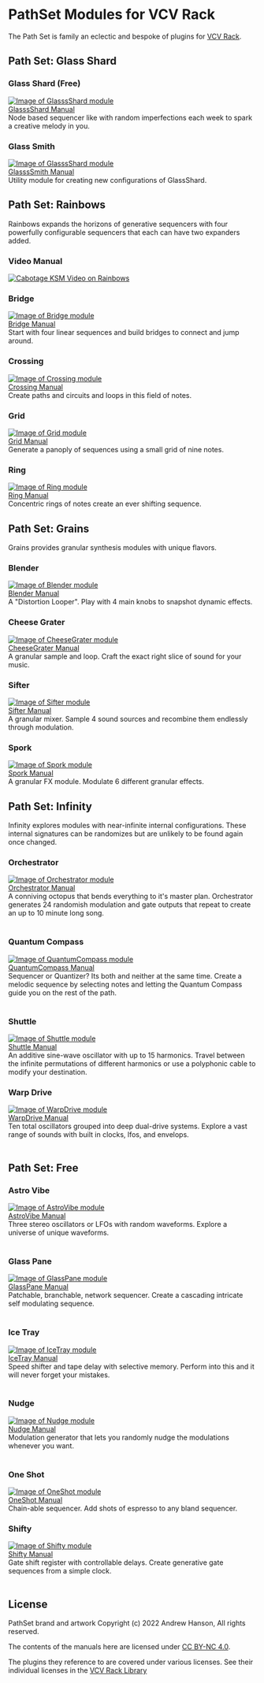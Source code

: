 
# PathSet Modules for VCV Rack

The Path Set is family an eclectic and bespoke of plugins for [VCV Rack](https://vcvrack.com/).

## Path Set: Glass Shard

### Glass Shard (Free)
<a href="modules/GlasssShard.md">![Image of GlasssShard module](images/GlasssShard.png)</a><br/>
[GlasssShard Manual](modules/GlasssShard.md)<br/>
Node based sequencer like with random imperfections each week to spark a creative melody in you.

### Glass Smith
<a href="modules/GlasssSmith.md">![Image of GlasssShard module](images/GlasssSmith.png)</a><br/>
[GlasssSmith Manual](modules/GlasssSmith.md)<br/>
Utility module for creating new configurations of GlassShard.

## Path Set: Rainbows 

Rainbows expands the horizons of generative sequencers with four powerfully configurable sequencers that each can have two expanders added.

### Video Manual
[![Cabotage KSM Video on Rainbows](http://img.youtube.com/vi/2AhMRoFNOko/0.jpg)](http://www.youtube.com/watch?v=2AhMRoFNOko "Video Manual")

### Bridge
<a href="modules/Bridge.md">![Image of Bridge module](images/Bridge.png)</a><br/>
[Bridge Manual](modules/Bridge.md)<br/>
Start with four linear sequences and build bridges to connect and jump around.

### Crossing
<a href="modules/Crossing.md">![Image of Crossing module](images/Crossing.png)</a><br/>
[Crossing Manual](modules/Crossing.md)<br/>
Create paths and circuits and loops in this field of notes.

### Grid
<a href="modules/Grid.md">![Image of Grid module](images/Grid.png)</a><br/>
[Grid Manual](modules/Grid.md)<br/>
Generate a panoply of sequences using a small grid of nine notes.

### Ring
<a href="modules/Ring.md">![Image of Ring module](images/Ring.png)</a><br/>
[Ring Manual](modules/Ring.md)<br/>
Concentric rings of notes create an ever shifting sequence.

## Path Set: Grains 

Grains provides granular synthesis modules with unique flavors.

### Blender
<a href="modules/Blender.md">![Image of Blender module](images/Blender.png)</a><br/>
[Blender Manual](modules/Blender.md)<br/>
A "Distortion Looper". Play with 4 main knobs to snapshot dynamic effects.

### Cheese Grater
<a href="modules/CheeseGrater.md">![Image of CheeseGrater module](images/CheeseGrater.png)</a><br/>
[CheeseGrater Manual](modules/CheeseGrater.md)<br/>
A granular sample and loop. Craft the exact right slice of sound for your music.

### Sifter
<a href="modules/Sifter.md">![Image of Sifter module](images/Sifter.png)</a><br/>
[Sifter Manual](modules/Sifter.md)<br/>
A granular mixer. Sample 4 sound sources and recombine them endlessly through modulation.

### Spork
<a href="modules/Spork.md">![Image of Spork module](images/Spork.png)</a><br/>
[Spork Manual](modules/Spork.md)<br/>
A granular FX module. Modulate 6 different granular effects.

## Path Set: Infinity
Infinity explores modules with near-infinite internal configurations. These internal signatures can be randomizes but are unlikely to be found again once changed.

### Orchestrator
<a href="modules/Orchestrator.md">![Image of Orchestrator module](images/Orchestrator.png)</a><br/>
[Orchestrator Manual](modules/Orchestrator.md)<br/>
A conniving octopus that bends everything to it's master plan. Orchestrator generates 24 randomish modulation and gate outputs that repeat to create an up to 10 minute long song.
<br/><br/>

### Quantum Compass
<a href="modules/QuantumCompass.md">![Image of QuantumCompass module](images/QuantumCompass.png)</a><br/>
[QuantumCompass Manual](modules/QuantumCompass.md)<br/>
Sequencer or Quantizer? Its both and neither at the same time. Create a melodic sequence by selecting notes and letting the Quantum Compass guide you on the rest of the path.
<br/><br/>

### Shuttle
<a href="modules/Shuttle.md">![Image of Shuttle module](images/Shuttle.png)</a><br/>
[Shuttle Manual](modules/Shuttle.md)<br/>
An additive sine-wave oscillator with up to 15 harmonics. Travel between the infinite permutations of different harmonics or use a polyphonic cable to modify your destination.

### Warp Drive
<a href="modules/WarpDrive.md">![Image of WarpDrive module](images/WarpDrive.png)</a><br/>
[WarpDrive Manual](modules/WarpDrive.md)<br/>
Ten total oscillators grouped into deep dual-drive systems. Explore a vast range of sounds with built in clocks, lfos, and envelops.
<br/><br/>

## Path Set: Free

### Astro Vibe
<a href="modules/AstroVibe.md">![Image of AstroVibe module](images/AstroVibe.png)</a><br/>
[AstroVibe Manual](modules/AstroVibe.md)<br/>
Three stereo oscillators or LFOs with random waveforms. Explore a universe of unique waveforms.
<br/><br/>

### Glass Pane
<a href="modules/GlassPane.md">![Image of GlassPane module](images/GlassPane.png)</a><br/>
[GlassPane Manual](modules/GlassPane.md)<br/>
Patchable, branchable, network sequencer. Create a cascading intricate self modulating sequence.
<br/><br/>

### Ice Tray
<a href="modules/IceTray.md">![Image of IceTray module](images/IceTray.png)</a><br/>
[IceTray Manual](modules/IceTray.md)<br/>
Speed shifter and tape delay with selective memory. Perform into this and it will never forget your mistakes.
<br/><br/>

### Nudge
<a href="modules/Nudge.md">![Image of Nudge module](images/Nudge.png)</a><br/>
[Nudge Manual](modules/Nudge.md)<br/>
Modulation generator that lets you randomly nudge the modulations whenever you want.
<br/><br/>

### One Shot 
<a href="modules/OneShot.md">![Image of OneShot module](images/OneShot.png)</a><br/>
[OneShot Manual](modules/OneShot.md)<br/>
Chain-able sequencer. Add shots of espresso to any bland sequencer.

### Shifty
<a href="modules/Shifty.md">![Image of Shifty module](images/Shifty.png)</a><br/>
[Shifty Manual](modules/Shifty.md)<br/>
Gate shift register with controllable delays. Create generative gate sequences from a simple clock.
<br/><br/>

## License
PathSet brand and artwork Copyright (c) 2022 Andrew Hanson, All rights reserved.

The contents of the manuals here are licensed under [CC BY-NC 4.0](https://creativecommons.org/licenses/by-nc/4.0/).

The plugins they reference to are covered under various licenses. See their individual licenses in the [VCV Rack Library](https://library.vcvrack.com/?brand=Path%20Set)
